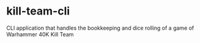 # kill-team-cli
CLI application that handles the bookkeeping and dice rolling of a game of Warhammer 40K Kill Team
